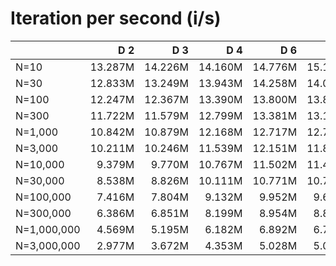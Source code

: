 # Iteration per second (i/s)

|             |     D 2|     D 3|     D 4|     D 6|     D 8|    D 10|    D 12|    D 14|    D 16|    D 24|    D 32|    D 40|
|:------------|-------:|-------:|-------:|-------:|-------:|-------:|-------:|-------:|-------:|-------:|-------:|-------:|
|N=10         | 13.287M| 14.226M| 14.160M| 14.776M| 15.174M| 16.009M| 15.253M| 15.279M| 15.153M| 15.226M| 15.214M| 15.377M|
|N=30         | 12.833M| 13.249M| 13.943M| 14.258M| 14.093M| 14.274M| 14.591M| 14.746M| 13.822M| 14.188M| 14.374M| 14.532M|
|N=100        | 12.247M| 12.367M| 13.390M| 13.800M| 13.864M| 13.893M| 14.337M| 14.454M| 12.607M| 12.786M| 13.104M| 13.116M|
|N=300        | 11.722M| 11.579M| 12.799M| 13.381M| 13.141M| 13.177M| 13.451M| 13.966M| 12.528M| 12.459M| 12.037M| 11.967M|
|N=1,000      | 10.842M| 10.879M| 12.168M| 12.717M| 12.775M| 12.682M| 12.813M| 12.753M| 11.617M| 11.953M| 11.889M| 11.692M|
|N=3,000      | 10.211M| 10.246M| 11.539M| 12.151M| 11.882M| 12.028M| 12.452M| 12.576M| 11.164M| 11.060M| 11.111M| 11.239M|
|N=10,000     |  9.379M|  9.770M| 10.767M| 11.502M| 11.426M| 11.252M| 11.318M| 11.397M| 10.401M| 10.454M| 10.219M| 10.085M|
|N=30,000     |  8.538M|  8.826M| 10.111M| 10.771M| 10.719M| 10.799M| 11.003M| 10.909M|  9.875M| 10.171M| 10.104M|  9.808M|
|N=100,000    |  7.416M|  7.804M|  9.132M|  9.952M|  9.695M|  9.724M| 10.018M| 10.049M|  9.334M|  9.233M|  9.277M|  9.273M|
|N=300,000    |  6.386M|  6.851M|  8.199M|  8.954M|  8.841M|  8.965M|  9.340M|  9.110M|  8.450M|  8.683M|  8.412M|  8.190M|
|N=1,000,000  |  4.569M|  5.195M|  6.182M|  6.892M|  6.789M|  7.009M|  7.096M|  7.211M|  6.704M|  6.712M|  6.758M|  6.528M|
|N=3,000,000  |  2.977M|  3.672M|  4.353M|  5.028M|  5.080M|  5.274M|  5.436M|  5.440M|  5.188M|  5.212M|  5.166M|  5.262M|
